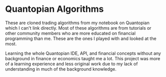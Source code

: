 # Quantopian Algorithms
These are cloned trading algorithms from my notebook on Quantopian which I can't link directly. Most of these algorithms are from tutorials or other community members who are more educated on financial programming than me. These are the ones I played with and looked at the most. 

Learning the whole Quantopian IDE, API, and financial concepts without any background in finance or economics taught me a lot. This project was more of a learning experience and less original work due to my lack of understanding in much of the background knowledge.